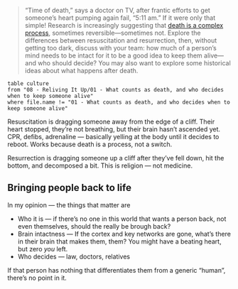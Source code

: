 > “Time of death,” says a doctor on TV, after frantic efforts to get someone’s heart pumping again fail, “5:11 am.” If it were only that simple! Research is increasingly suggesting that [death is a complex process](https://www.technologyreview.com/2023/11/17/1082937/what-is-death/), sometimes reversible—sometimes not. Explore the differences between resuscitation and resurrection, then, without getting too dark, discuss with your team: how much of a person’s mind needs to be intact for it to be a good idea to keep them alive—and who should decide? You may also want to explore some historical ideas about what happens after death.

```dataview
table culture
from "08 - Reliving It Up/01 - What counts as death, and who decides when to keep someone alive"
where file.name != "01 - What counts as death, and who decides when to keep someone alive"
```

Resuscitation is dragging someone away from the edge of a cliff. Their heart stopped, they’re not breathing, but their brain hasn’t ascended yet. CPR, defibs, adrenaline — basically yelling at the body until it decides to reboot. Works because death is a process, not a switch.

Resurrection is dragging someone up a cliff after they’ve fell down, hit the bottom, and decomposed a bit. This is religion — not medicine.

## Bringing people back to life

In my opinion — the things that matter are

 - Who it is — if there’s no one in this world that wants a person back, not even themselves, should the really be brough back?
 - Brain intactness — If the cortex and key networks are gone, what’s there in their brain that makes them, them? You might have a beating heart, but zero *you* left.
 - Who decides — law, doctors, relatives

If that person has nothing that differentiates them from a generic “human”, there’s no point in it. 